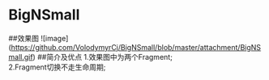 # BigNSmall
##效果图
![image]
(https://github.com/VolodymyrCj/BigNSmall/blob/master/attachment/BigNSmall.gif)
##简介及优点
1.效果图中为两个Fragment;<br>
2.Fragment切换不走生命周期;
